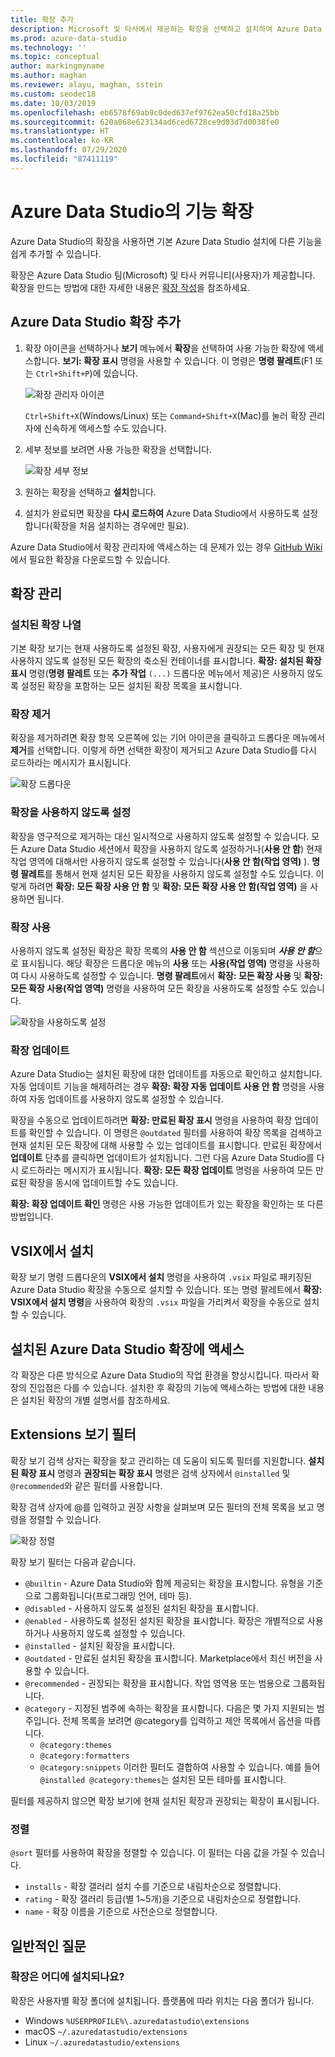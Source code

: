 ```yaml
---
title: 확장 추가
description: Microsoft 및 타사에서 제공하는 확장을 선택하고 설치하여 Azure Data Studio에 기능을 추가하는 방법을 알아봅니다.
ms.prod: azure-data-studio
ms.technology: ''
ms.topic: conceptual
author: markingmyname
ms.author: maghan
ms.reviewer: alayu, maghan, sstein
ms.custom: seodec18
ms.date: 10/03/2019
ms.openlocfilehash: eb6578f69ab9c0ded637ef9762ea50cfd18a25bb
ms.sourcegitcommit: 620a868e623134ad6ced6728ce9d03d7d0038fe0
ms.translationtype: HT
ms.contentlocale: ko-KR
ms.lasthandoff: 07/29/2020
ms.locfileid: "87411119"
---
```

# <a name="extend-the-functionality-of-azure-data-studio"></a>Azure Data Studio의 기능 확장

Azure Data Studio의 확장을 사용하면 기본 Azure Data Studio 설치에 다른 기능을 쉽게 추가할 수 있습니다.

확장은 Azure Data Studio 팀(Microsoft) 및 타사 커뮤니티(사용자)가 제공합니다. 확장을 만드는 방법에 대한 자세한 내용은 [확장 작성](extension-authoring.md)을 참조하세요.

## <a name="add-azure-data-studio-extensions"></a>Azure Data Studio 확장 추가

1. 확장 아이콘을 선택하거나 **보기** 메뉴에서 **확장**을 선택하여 사용 가능한 확장에 액세스합니다. **보기: 확장 표시** 명령을 사용할 수 있습니다. 이 명령은 **명령 팔레트**(F1 또는 `Ctrl+Shift+P`)에 있습니다.

    ![확장 관리자 아이콘](media/extensions/extension-manager-icon.png)

    `Ctrl+Shift+X`(Windows/Linux) 또는 `Command+Shift+X`(Mac)를 눌러 확장 관리자에 신속하게 액세스할 수도 있습니다.

2. 세부 정보를 보려면 사용 가능한 확장을 선택합니다.

    ![확장 세부 정보](media/extensions/extension-details.png)

3. 원하는 확장을 선택하고 **설치**합니다.

4. 설치가 완료되면 확장을 **다시 로드하여** Azure Data Studio에서 사용하도록 설정합니다(확장을 처음 설치하는 경우에만 필요).

Azure Data Studio에서 확장 관리자에 액세스하는 데 문제가 있는 경우 [GitHub Wiki](https://github.com/microsoft/azuredatastudio/wiki/List-of-Extensions)에서 필요한 확장을 다운로드할 수 있습니다.


## <a name="manage-extensions"></a>확장 관리 

### <a name="list-installed-extensions"></a>설치된 확장 나열 

기본 확장 보기는 현재 사용하도록 설정된 확장, 사용자에게 권장되는 모든 확장 및 현재 사용하지 않도록 설정된 모든 확장의 축소된 컨테이너를 표시합니다. **확장: 설치된 확장 표시** 명령(**명령 팔레트** 또는 **추가 작업** `(...)` 드롭다운 메뉴에서 제공)은 사용하지 않도록 설정된 확장을 포함하는 모든 설치된 확장 목록을 표시합니다.

### <a name="uninstall-an-extension"></a>확장 제거

확장을 제거하려면 확장 항목 오른쪽에 있는 기어 아이콘을 클릭하고 드롭다운 메뉴에서 **제거**를 선택합니다. 이렇게 하면 선택한 확장이 제거되고 Azure Data Studio를 다시 로드하라는 메시지가 표시됩니다.

 ![확장 드롭다운](media/extensions/extension-gear-dropdown.png)

### <a name="disable-an-extension"></a>확장을 사용하지 않도록 설정

확장을 영구적으로 제거하는 대신 일시적으로 사용하지 않도록 설정할 수 있습니다. 모든 Azure Data Studio 세션에서 확장을 사용하지 않도록 설정하거나(**사용 안 함**) 현재 작업 영역에 대해서만 사용하지 않도록 설정할 수 있습니다(**사용 안 함(작업 영역)** ). **명령 팔레트**를 통해서 현재 설치된 모든 확장을 사용하지 않도록 설정할 수도 있습니다. 이렇게 하려면 **확장: 모든 확장 사용 안 함** 및 **확장: 모든 확장 사용 안 함(작업 영역)** 을 사용하면 됩니다.

### <a name="enable-an-extension"></a>확장 사용 

사용하지 않도록 설정된 확장은 확장 목록의 **사용 안 함** 섹션으로 이동되며 ***사용 안 함***으로 표시됩니다. 해당 확장은 드롭다운 메뉴의 **사용** 또는 **사용(작업 영역)** 명령을 사용하여 다시 사용하도록 설정할 수 있습니다. **명령 팔레트**에서 **확장: 모든 확장 사용** 및 **확장: 모든 확장 사용(작업 영역)** 명령을 사용하여 모든 확장을 사용하도록 설정할 수도 있습니다. 

![확장을 사용하도록 설정](media/extensions/extensions-enable.png)

### <a name="updating-an-extension"></a>확장 업데이트

Azure Data Studio는 설치된 확장에 대한 업데이트를 자동으로 확인하고 설치합니다. 자동 업데이트 기능을 해제하려는 경우 **확장: 확장 자동 업데이트 사용 안 함** 명령을 사용하여 자동 업데이트를 사용하지 않도록 설정할 수 있습니다. 

확장을 수동으로 업데이트하려면 **확장: 만료된 확장 표시** 명령을 사용하여 확장 업데이트를 확인할 수 있습니다. 이 명령은 `@outdated` 필터를 사용하여 확장 목록을 검색하고 현재 설치된 모든 확장에 대해 사용할 수 있는 업데이트를 표시합니다. 만료된 확장에서 **업데이트** 단추를 클릭하면 업데이트가 설치됩니다. 그런 다음 Azure Data Studio를 다시 로드하라는 메시지가 표시됩니다. **확장: 모든 확장 업데이트** 명령을 사용하여 모든 만료된 확장을 동시에 업데이트할 수도 있습니다.

**확장: 확장 업데이트 확인** 명령은 사용 가능한 업데이트가 있는 확장을 확인하는 또 다른 방법입니다.

## <a name="install-from-a-vsix"></a>VSIX에서 설치

확장 보기 명령 드롭다운의 **VSIX에서 설치** 명령을 사용하여 `.vsix` 파일로 패키징된 Azure Data Studio 확장을 수동으로 설치할 수 있습니다. 또는 명령 팔레트에서 **확장: VSIX에서 설치 명령**을 사용하여 확장의 `.vsix` 파일을 가리켜서 확장을 수동으로 설치할 수 있습니다.

## <a name="access-installed-azure-data-studio-extensions"></a>설치된 Azure Data Studio 확장에 액세스

각 확장은 다른 방식으로 Azure Data Studio의 작업 환경을 향상시킵니다. 따라서 확장의 진입점은 다를 수 있습니다. 설치한 후 확장의 기능에 액세스하는 방법에 대한 내용은 설치된 확장의 개별 설명서를 참조하세요.

## <a name="extensions-view-filters"></a>Extensions 보기 필터

확장 보기 검색 상자는 확장을 찾고 관리하는 데 도움이 되도록 필터를 지원합니다. **설치된 확장 표시** 명령과 **권장되는 확장 표시** 명령은 검색 상자에서 `@installed` 및 `@recommended`와 같은 필터를 사용합니다.

확장 검색 상자에 @를 입력하고 권장 사항을 살펴보며 모든 필터의 전체 목록을 보고 명령을 정렬할 수 있습니다.

![확장 정렬](media/extensions/extension-sort.png)

확장 보기 필터는 다음과 같습니다.

- `@builtin` - Azure Data Studio와 함께 제공되는 확장을 표시합니다. 유형을 기준으로 그룹화됩니다(프로그래밍 언어, 테마 등).
- `@disabled` - 사용하지 않도록 설정된 설치된 확장을 표시합니다.
- `@enabled` - 사용하도록 설정된 설치된 확장을 표시합니다. 확장은 개별적으로 사용하거나 사용하지 않도록 설정할 수 있습니다.
- `@installed` - 설치된 확장을 표시합니다.
- `@outdated` - 만료된 설치된 확장을 표시합니다. Marketplace에서 최신 버전을 사용할 수 있습니다.
- `@recommended` - 권장되는 확장을 표시합니다. 작업 영역용 또는 범용으로 그룹화됩니다.
- `@category` - 지정된 범주에 속하는 확장을 표시합니다. 다음은 몇 가지 지원되는 범주입니다. 전체 목록을 보려면 @category를 입력하고 제안 목록에서 옵션을 따릅니다.
    - `@category:themes`
    - `@category:formatters`
    - `@category:snippets` 이러한 필터도 결합하여 사용할 수 있습니다. 예를 들어 `@installed @category:themes`는 설치된 모든 테마를 표시합니다.

필터를 제공하지 않으면 확장 보기에 현재 설치된 확장과 권장되는 확장이 표시됩니다.

### <a name="sorting"></a>정렬 
`@sort` 필터를 사용하여 확장을 정렬할 수 있습니다. 이 필터는 다음 값을 가질 수 있습니다.

- `installs` - 확장 갤러리 설치 수를 기준으로 내림차순으로 정렬합니다.
- `rating` - 확장 갤러리 등급(별 1~5개)을 기준으로 내림차순으로 정렬합니다.
- `name` - 확장 이름을 기준으로 사전순으로 정렬합니다.

## <a name="common-questions"></a>일반적인 질문

### <a name="where-are-extensions-installed"></a>확장은 어디에 설치되나요? 
확장은 사용자별 확장 폴더에 설치됩니다. 플랫폼에 따라 위치는 다음 폴더가 됩니다.

- Windows `%USERPROFILE%\.azuredatastudio\extensions`
- macOS `~/.azuredatastudio/extensions`
- Linux `~/.azuredatastudio/extensions`
